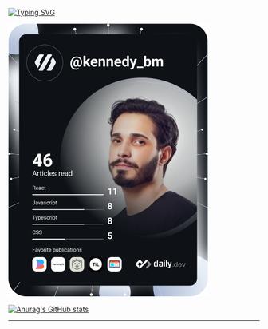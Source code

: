 [![Typing SVG](https://readme-typing-svg.demolab.com?font=Lexend&weight=500&size=25&duration=3500&pause=1000&color=1D2122&width=435&lines=Ol%C3%A1%2C+sou+Kennedy+Barreto;Full+Stack+Web+Developer)](https://git.io/typing-svg)

<a href="https://app.daily.dev/DailyDevTips"><img src="https://github.com/kennedybm/kennedybm/blob/main/devcard.svg" width="400" alt="@kennedy_bm Dev Card"/></a>

[![Anurag's GitHub stats](https://github-readme-stats.vercel.app/api?username=kennedybm&count_private=true&show_icons=true&theme=highcontrast&hide=stars,issues)](https://github.com/anuraghazra/github-readme-stats)


---


